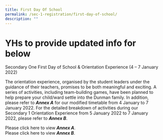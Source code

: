 ```yaml
---
title: First Day Of School
permalink: /sec-1-registration/first-day-of-school/
description: ""
---
```

# YHs to provide updated info for below


Secondary One First Day of School & Orientation Experience (4 – 7 January 2022)

The orientation experience, organised by the student leaders under the guidance of their teachers, promises to be both meaningful and exciting. A series of activities, including team-building games, have been planned to help prepare your child/ward settle into the Dunman family. In addition, please refer to **_Annex A_** for our modified timetable from 4 January to 7 January 2022. For the detailed breakdown of activities during our Secondary 1 Orientation Experience from 5 January 2022 to 7 January 2022, please refer to **_Annex B_**.

Please click here to view **_Annex A_**.<br>Please click here to view **_Annex B_**.